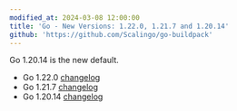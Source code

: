 ```yaml
---
modified_at: 2024-03-08 12:00:00
title: 'Go - New Versions: 1.22.0, 1.21.7 and 1.20.14'
github: 'https://github.com/Scalingo/go-buildpack'
---
```


Go 1.20.14 is the new default.

* Go 1.22.0 [changelog](https://go.dev/doc/devel/release#go1.22.0)
* Go 1.21.7 [changelog](https://go.dev/doc/devel/release#go1.21.0)
* Go 1.20.14 [changelog](https://go.dev/doc/devel/release#go1.20.0)
